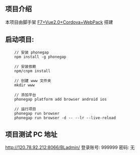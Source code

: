 ## 项目介绍
本项目由脚手架 [F7+Vue2.0+Cordova+WebPack][0] 搭建


## 启动项目:

```
    // 安装 phonegap
    npm install -g phonegap

    // 安装依赖
    npm/cnpm install

    // 创建 www 文件夹
    mkdir www

    // 添加平台
    phonegap platform add browser android ios

    // 运行项目
    phonegap run browser
    phonegap run browser -d -- --lr --live-reload

```


[0]:https://github.com/caiobiodere/cordova-template-framework7-vue-webpack


## 项目测试 PC 地址
http://120.78.92.212:8066/BLadmin/
登录账号: 999999 密码: 无
